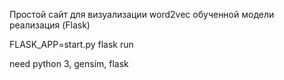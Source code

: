 Простой сайт для визуализации word2vec обученной модели реализация (Flask)

FLASK_APP=start.py flask run

need python 3, gensim, flask
